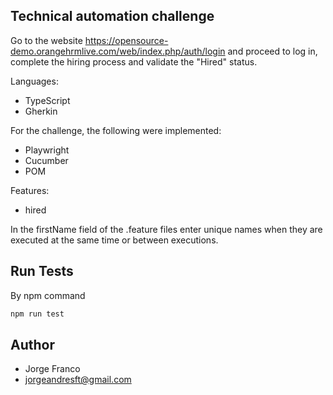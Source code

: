 ## Technical automation challenge

Go to the website https://opensource-demo.orangehrmlive.com/web/index.php/auth/login and proceed to log in, complete the hiring process and validate the "Hired" status.

Languages:

- TypeScript
- Gherkin

For the challenge, the following were implemented:

- Playwright
- Cucumber
- POM

Features:
- hired

In the firstName field of the .feature files enter unique names when they are executed at the same time or between executions.

## Run Tests

By npm command

```bash
npm run test
```
## Author

- Jorge Franco
- jorgeandresft@gmail.com